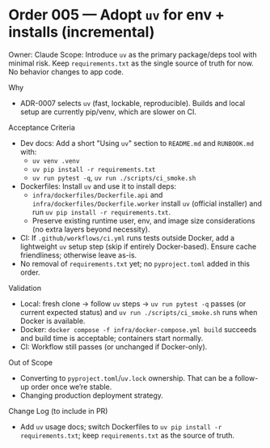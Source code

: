 # Order 005 — Adopt `uv` for env + installs (incremental)

Owner: Claude
Scope: Introduce `uv` as the primary package/deps tool with minimal risk. Keep `requirements.txt` as the single source of truth for now. No behavior changes to app code.

Why
- ADR-0007 selects `uv` (fast, lockable, reproducible). Builds and local setup are currently pip/venv, which are slower on CI.

Acceptance Criteria
- Dev docs: Add a short "Using `uv`" section to `README.md` and `RUNBOOK.md` with:
  - `uv venv .venv`
  - `uv pip install -r requirements.txt`
  - `uv run pytest -q`, `uv run ./scripts/ci_smoke.sh`
- Dockerfiles: Install `uv` and use it to install deps:
  - `infra/dockerfiles/Dockerfile.api` and `infra/dockerfiles/Dockerfile.worker` install `uv` (official installer) and run `uv pip install -r requirements.txt`.
  - Preserve existing runtime user, env, and image size considerations (no extra layers beyond necessity).
- CI: If `.github/workflows/ci.yml` runs tests outside Docker, add a lightweight `uv` setup step (skip if entirely Docker-based). Ensure cache friendliness; otherwise leave as-is.
- No removal of `requirements.txt` yet; no `pyproject.toml` added in this order.

Validation
- Local: fresh clone → follow `uv` steps → `uv run pytest -q` passes (or current expected status) and `uv run ./scripts/ci_smoke.sh` runs when Docker is available.
- Docker: `docker compose -f infra/docker-compose.yml build` succeeds and build time is acceptable; containers start normally.
- CI: Workflow still passes (or unchanged if Docker-only).

Out of Scope
- Converting to `pyproject.toml`/`uv.lock` ownership. That can be a follow-up order once we’re stable.
- Changing production deployment strategy.

Change Log (to include in PR)
- Add `uv` usage docs; switch Dockerfiles to `uv pip install -r requirements.txt`; keep `requirements.txt` as the source of truth.
